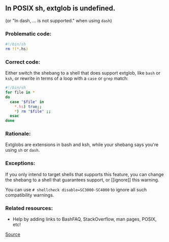 ## In POSIX sh, extglob is undefined.

(or "In dash, ... is not supported." when using `dash`)

### Problematic code:

```sh
#!/bin/sh
rm !(*.hs)
```

### Correct code:

Either switch the shebang to a shell that does support extglob, like `bash` or `ksh`, or rewrite in terms of a loop with a `case` or `grep` match:

```sh
#!/bin/sh
for file in *
do
  case "$file" in
    *.hs) true;;
    *) rm "$file" ;;
  esac
done
```

### Rationale:

Extglobs are extensions in bash and ksh, while your shebang says you're using `sh` or `dash`. 

### Exceptions:

If you only intend to target shells that supports this feature, you can change
the shebang to a shell that guarantees support, or [[ignore]] this warning.

You can use `# shellcheck disable=SC3000-SC4000` to ignore all such compatibility
warnings.

### Related resources:

* Help by adding links to BashFAQ, StackOverflow, man pages, POSIX, etc!

[Source](https://github.com/koalaman/shellcheck/wiki/SC3002)

